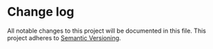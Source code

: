 # Change log

All notable changes to this project will be documented in this file.
This project adheres to [Semantic Versioning](http://semver.org/).